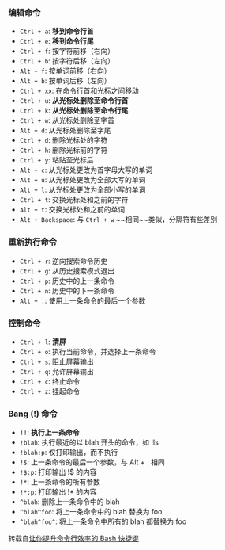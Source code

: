 ### 编辑命令
- `Ctrl + a`: **移到命令行首**
- `Ctrl + e`: **移到命令行尾**
- `Ctrl + f`: 按字符前移（右向）
- `Ctrl + b`: 按字符后移（左向）
- `Alt + f`: 按单词前移（右向）
- `Alt + b`: 按单词后移（左向）
- `Ctrl + xx`: 在命令行首和光标之间移动
- `Ctrl + u`: **从光标处删除至命令行首**
- `Ctrl + k`: **从光标处删除至命令行尾**
- `Ctrl + w`: 从光标处删除至字首
- `Alt + d`: 从光标处删除至字尾
- `Ctrl + d`: 删除光标处的字符
- `Ctrl + h`: 删除光标前的字符
- `Ctrl + y`: 粘贴至光标后
- `Alt + c`: 从光标处更改为首字母大写的单词
- `Alt + u`: 从光标处更改为全部大写的单词
- `Alt + l`: 从光标处更改为全部小写的单词
- `Ctrl + t`: 交换光标处和之前的字符
- `Alt + t`: 交换光标处和之前的单词
- `Alt + Backspace`: 与 `Ctrl + w` \~\~相同\~\~类似，分隔符有些差别


### 重新执行命令
- `Ctrl + r`: 逆向搜索命令历史
- `Ctrl + g`: 从历史搜索模式退出
- `Ctrl + p`: 历史中的上一条命令
- `Ctrl + n`: 历史中的下一条命令
- `Alt + .`: 使用上一条命令的最后一个参数


### 控制命令
- `Ctrl + l`: **清屏**
- `Ctrl + o`: 执行当前命令，并选择上一条命令
- `Ctrl + s`: 阻止屏幕输出
- `Ctrl + q`: 允许屏幕输出
- `Ctrl + c`: 终止命令
- `Ctrl + z`: 挂起命令

### Bang (!) 命令
- `!!`: **执行上一条命令**
- `!blah`: 执行最近的以 blah 开头的命令，如 !ls
- `!blah:p`: 仅打印输出，而不执行
- `!$`: 上一条命令的最后一个参数，与 Alt + . 相同
- `!$:p`: 打印输出 !$ 的内容
- `!*`: 上一条命令的所有参数
- `!*:p`: 打印输出 !* 的内容
- `^blah`: 删除上一条命令中的 blah
- `^blah^foo`: 将上一条命令中的 blah 替换为 foo
- `^blah^foo^`: 将上一条命令中所有的 blah 都替换为 foo


转载自[让你提升命令行效率的 Bash 快捷键](https://linuxtoy.org/archives/bash-shortcuts.html)